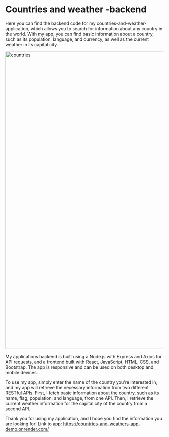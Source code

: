 # Countries and weather -backend
Here you can find the backend code for my countries-and-weather-application, which allows you to search for information about any country in the world. With my app, you can find basic information about a country, such as its population, language, and currency, as well as the current weather in its capital city.  

<img width="947" alt="countries" src="https://github.com/tiiaojares/countries-and-weather-backend/assets/123379881/15b4c2f5-1a7e-4351-a324-ae64ac84fb13">  

My applications backend is built using a Node.js with Express and Axios for API requests, and a frontend built with React, JavaScript, HTML, CSS, and Bootstrap. The app is responsive and can be used on both desktop and mobile devices.

To use my app, simply enter the name of the country you're interested in, and my app will retrieve the necessary information from two different RESTful APIs. First, I fetch basic information about the country, such as its name, flag, population, and language, from one API. Then, I retrieve the current weather information for the capital city of the country from a second API.

Thank you for using my application, and I hope you find the information you are looking for!
Link to app: https://countries-and-weathers-app-demo.onrender.com/

